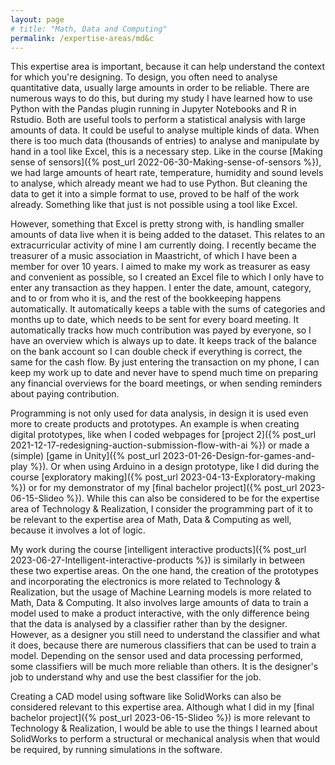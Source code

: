 ```yaml
---
layout: page
# title: "Math, Data and Computing"
permalink: /expertise-areas/md&c
---
```


This expertise area is important, because it can help understand the context for which you're designing. To design, you often need to analyse quantitative data, usually large amounts in order to be reliable. There are numerous ways to do this, but during my study I have learned how to use Python with the Pandas plugin running in Jupyter Notebooks and R in Rstudio. Both are useful tools to perform a statistical analysis with large amounts of data. It could be useful to analyse multiple kinds of data. When there is too much data (thousands of entries) to analyse and manipulate by hand in a tool like Excel, this is a necessary step. Like in the course [Making sense of sensors]({% post_url 2022-06-30-Making-sense-of-sensors %}), we had large amounts of heart rate, temperature, humidity and sound levels to analyse, which already meant we had to use Python. But cleaning the data to get it into a simple format to use, proved to be half of the work already. Something like that just is not possible using a tool like Excel.

However, something that Excel is pretty strong with, is handling smaller amounts of data live when it is being added to the dataset. This relates to an extracurricular activity of mine I am currently doing. I recently became the treasurer of a music association in Maastricht, of which I have been a member for over 10 years. I aimed to make my work as treasurer as easy and convenient as possible, so I created an Excel file to which I only have to enter any transaction as they happen. I enter the date, amount, category, and to or from who it is, and the rest of the bookkeeping happens automatically. It automatically keeps a table with the sums of categories and months up to date, which needs to be sent for every board meeting. It automatically tracks how much contribution was payed by everyone, so I have an overview which is always up to date. It keeps track of the balance on the bank account so I can double check if everything is correct, the same for the cash flow. By just entering the transaction on my phone, I can keep my work up to date and never have to spend much time on preparing any financial overviews for the board meetings, or when sending reminders about paying contribution. 

Programming is not only used for data analysis, in design it is used even more to create products and prototypes. An example is when creating digital prototypes, like when I coded webpages for [project 2]({% post_url 2021-12-17-redesigning-auction-submission-flow-with-ai %}) or made a (simple) [game in Unity]({% post_url 2023-01-26-Design-for-games-and-play %}). Or when using Arduino in a design prototype, like I did during the course [exploratory making]({% post_url 2023-04-13-Exploratory-making %}) or for my demonstrator of my [final bachelor project]({% post_url 2023-06-15-Slideo %}). While this can also be considered to be for the expertise area of Technology & Realization, I consider the programming part of it to be relevant to the expertise area of Math, Data & Computing as well, because it involves a lot of logic. 

My work during the course [intelligent interactive products]({% post_url 2023-06-27-Intelligent-interactive-products %}) is similarly in between these two expertise areas. On the one hand, the creation of the prototypes and incorporating the electronics is more related to Technology & Realization, but the usage of Machine Learning models is more related to Math, Data & Computing. It also involves large amounts of data to train a model used to make a product interactive, with the only difference being that the data is analysed by a classifier rather than by the designer. However, as a designer you still need to understand the classifier and what it does, because there are numerous classifiers that can be used to train a model. Depending on the sensor used and data processing performed, some classifiers will be much more reliable than others. It is the designer's job to understand why and use the best classifier for the job.

Creating a CAD model using software like SolidWorks can also be considered relevant to this expertise area. Although what I did in my [final bachelor project]({% post_url 2023-06-15-Slideo %}) is more relevant to Technology & Realization, I would be able to use the things I learned about SolidWorks to perform a structural or mechanical analysis when that would be required, by running simulations in the software.